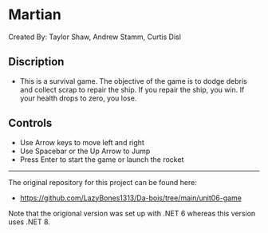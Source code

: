 # Martian

Created By: Taylor Shaw, Andrew Stamm, Curtis Disl

## Discription

- This is a survival game. The objective of the game
  is to dodge debris and collect scrap to repair the
  ship. If you repair the ship, you win. If your
  health drops to zero, you lose.

## Controls

- Use Arrow keys to move left and right
- Use Spacebar or the Up Arrow to Jump
- Press Enter to start the game or launch the rocket

---

The original repository for this project can be found here:

- https://github.com/LazyBones1313/Da-bois/tree/main/unit06-game

Note that the origional version was set up with .NET 6 whereas this version uses .NET 8.
